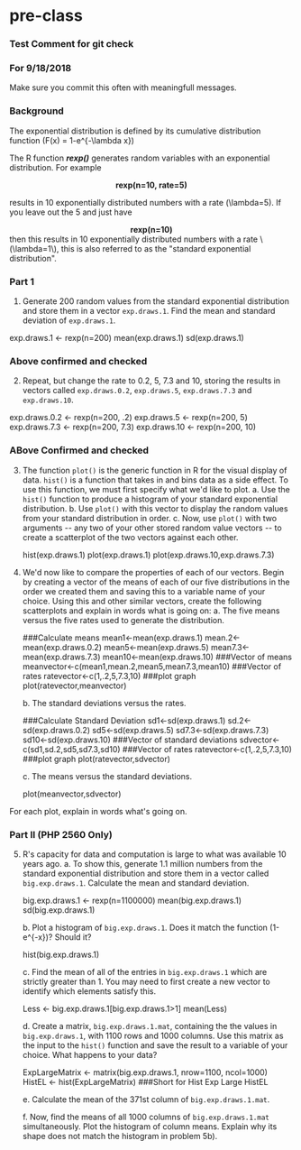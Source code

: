# pre-class
### Test Comment for git check 
### For 9/18/2018


Make sure you commit this often with meaningfull messages. 

### Background

The exponential distribution is defined by its cumulative distribution function
\(F(x) = 1-e^{-\lambda x}\)

The R function ***rexp()*** generates random variables with an exponential distribution. For example 
<center><strong>rexp(n=10, rate=5)</strong> </center>

results in 10 exponentially distributed numbers with a rate \(\lambda=5\). If you leave out the 5 and just have
<center><strong>rexp(n=10) </strong></center>
then this results in 10 exponentially distributed numbers with a rate \(\lambda=1\), this is also referred to as the "standard exponential distribution". 

### Part 1


1. Generate 200 random values from the standard exponential distribution and store them in a vector `exp.draws.1`.  Find the mean and standard deviation of `exp.draws.1`.

exp.draws.1 <- rexp(n=200)
mean(exp.draws.1) 
sd(exp.draws.1)

### Above confirmed and checked 
2. Repeat, but change the rate to 0.2, 5, 7.3 and 10, storing the results in vectors called  `exp.draws.0.2`,  `exp.draws.5`,  `exp.draws.7.3` and  `exp.draws.10`. 

exp.draws.0.2 <- rexp(n=200, .2)
exp.draws.5 <- rexp(n=200, 5)
exp.draws.7.3 <- rexp(n=200, 7.3)
exp.draws.10 <- rexp(n=200, 10)

### ABove Confirmed and checked
3. The function `plot()` is the generic function in R for the visual display of data. `hist()` is a function that takes in and bins data as a side effect. To use this function, we must first specify what we'd like to plot.
    a. Use the `hist()` function to produce a histogram of your standard exponential distribution. 
    b. Use `plot()` with this vector to display the random values from your standard distribution in order.
    c. Now, use `plot()` with two arguments -- any two of your other stored random value vectors -- to create a scatterplot of the two vectors against each other.
    
    hist(exp.draws.1)
    plot(exp.draws.1)
    plot(exp.draws.10,exp.draws.7.3)

4. We'd now like to compare the properties of each of our vectors. Begin by creating a vector of the means of each of our five distributions in the order we created them and saving this to a variable name of your choice. Using this and other similar vectors, create the following scatterplots and explain in words what is going on:
    a. The five means versus the five rates used to generate the distribution.
    
    ###Calculate means
    mean1<-mean(exp.draws.1)
    mean.2<-mean(exp.draws.0.2)
    mean5<-mean(exp.draws.5)
    mean7.3<-mean(exp.draws.7.3)
    mean10<-mean(exp.draws.10)
    ###Vector of means
    meanvector<-c(mean1,mean.2,mean5,mean7.3,mean10)
    ###Vector of rates
    ratevector<-c(1,.2,5,7.3,10)
    ###plot graph
    plot(ratevector,meanvector)
    
    b. The standard deviations versus the rates.
    
     ###Calculate Standard Deviation
    sd1<-sd(exp.draws.1)
    sd.2<-sd(exp.draws.0.2)
    sd5<-sd(exp.draws.5)
    sd7.3<-sd(exp.draws.7.3)
    sd10<-sd(exp.draws.10)
    ###Vector of standard deviations
    sdvector<-c(sd1,sd.2,sd5,sd7.3,sd10)
    ###Vector of rates
    ratevector<-c(1,.2,5,7.3,10)
    ###plot graph
    plot(ratevector,sdvector)
    
    c. The means versus the standard deviations.
    
    plot(meanvector,sdvector)

For each plot, explain in words what's going on.

### Part II (PHP 2560 Only)


5. R's capacity for data and computation is large to what was available 10 years ago. 
    a. To show this, generate 1.1 million numbers from the standard exponential distribution and store them in a vector called `big.exp.draws.1`. Calculate the mean and standard deviation.
    
    big.exp.draws.1 <- rexp(n=1100000)
    mean(big.exp.draws.1)
    sd(big.exp.draws.1)
    
    b. Plot a histogram of `big.exp.draws.1`.  Does it match the function \(1-e^{-x}\)?  Should it? 
    
    hist(big.exp.draws.1)
    
    c. Find the mean of all of the entries in `big.exp.draws.1` which are strictly greater than 1. You may need to first create a new vector to identify which elements satisfy this.
    
    Less <- big.exp.draws.1[big.exp.draws.1>1]
    mean(Less)
  
  
    d. Create a matrix, `big.exp.draws.1.mat`, containing the the values in 
`big.exp.draws.1`, with 1100 rows and 1000 columns. Use this matrix as the input to the `hist()` function and save the result to a variable of your choice. What happens to your data?
    
    ExpLargeMatrix <- matrix(big.exp.draws.1, nrow=1100, ncol=1000)
    HistEL <- hist(ExpLargeMatrix) ###Short for Hist Exp Large
    HistEL

    e. Calculate the mean of the 371st column of `big.exp.draws.1.mat`.
    
   
    
    f. Now, find the means of all 1000 columns of `big.exp.draws.1.mat` simultaneously. Plot the histogram of column means.  Explain why its shape does not match the histogram in problem 5b).
   

